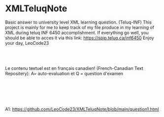 # XMLTeluqNote
Basic answer to university level XML learning question. (Teluq-INF)
This project is mainly for me to keep track of my file produce in my learning of XML during teluq INF 6450 accomplishment.
If everything go well, you should be able to acces it via this link: https://spip.teluq.ca/inf6450
Enjoy your day, LeoCode23
<br><br><br><br>


Le contenu textuel est en français canadien! (French-Canadian Text Repositery):
A= auto-evaluation et Q = question d'examen


<br><br><br><br><br>
A1: https://github.com/LeoCode23/XMLTeluqNote/blob/main/question1.html



